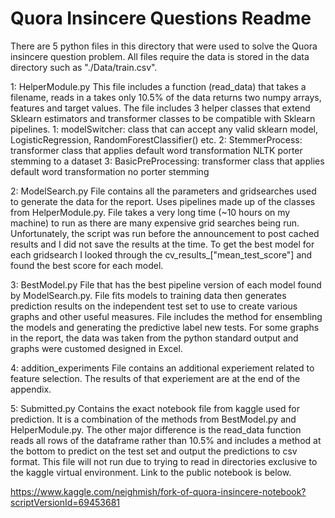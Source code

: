 # Quora Insincere Questions Readme

There are 5 python files in this directory that were used to solve the Quora insincere question problem. All files require the data is stored in the data directory such as
"./Data/train.csv".

1: HelperModule.py
This file includes a function (read_data) that takes a filename, reads in a takes only 10.5% of the data returns two numpy arrays, features and target values.
The file includes 3 helper classes that extend Sklearn estimators and transformer classes to be compatible with Sklearn pipelines. 
	1: modelSwitcher: class that can accept any valid sklearn model, LogisticRegression, RandomForestClassifier() etc.
	2: StemmerProcess: transformer class that applies default word transformation NLTK porter stemming to a dataset
	3: BasicPreProcessing: transformer class that applies default word transformation no porter stemming

2: ModelSearch.py
File contains all the parameters and gridsearches used to generate the data for the report. Uses pipelines made up of the classes from HelperModule.py.
File takes a very long time (~10 hours on my machine) to run as there are many expensive grid searches being run. Unfortunately, the script was run before the announcement
to post cached results and I did not save the results at the time. To get the best model for each gridsearch I looked through the cv_results_["mean_test_score"] and found
the best score for each model.

3: BestModel.py
File that has the best pipeline version of each model found by ModelSearch.py. File fits models to training data then generates prediction results on the independent test set
to use to create various graphs and other useful measures. File includes the method for ensembling the models and generating the predictive label new tests. For some graphs in 
the report, the data was taken from the python standard output and graphs were customed designed in Excel. 

4: addition_experiments
File contains an additional experiement related to feature selection. The results of that experiement are at the end of the appendix.

5: Submitted.py
Contains the exact notebook file from kaggle used for prediction. It is a combination of the methods from BestModel.py and HelperModule.py. The other major difference is the 
read_data function reads all rows of the dataframe rather than 10.5% and includes a method at the bottom to predict on the test set and output the predictions to csv format.
This file will not run due to trying to read in directories exclusive to the kaggle virtual environment.
Link to the public notebook is below.

https://www.kaggle.com/neighmish/fork-of-quora-insincere-notebook?scriptVersionId=69453681


